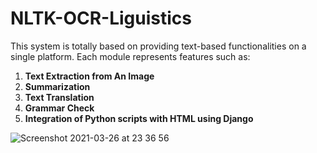 # NLTK-OCR-Liguistics
This system is totally based on providing text-based functionalities on a single platform. Each module represents features such as:
1. **Text Extraction from An Image**
2. **Summarization**
3. **Text Translation**
4. **Grammar Check**
5. **Integration of Python scripts with HTML using Django**

![Screenshot 2021-03-26 at 23 36 56](https://user-images.githubusercontent.com/42665547/112674654-2c9d3d00-8e8c-11eb-8a70-22258bdbfc77.png)
